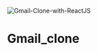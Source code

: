 ![Gmail-Clone-with-ReactJS](https://user-images.githubusercontent.com/73703231/132993998-d08a82fc-141c-4d75-8282-a2bb6e0f1bd5.jpg)
# Gmail_clone
